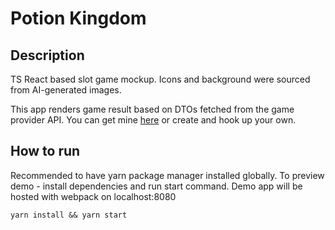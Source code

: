 # Potion Kingdom

## Description
TS React based slot game mockup. Icons and background were sourced from AI-generated images.

This app renders game result based on DTOs fetched from the game provider API. 
You can get mine [here](https://github.com/loneloon/slots-api) or create and hook up your own.

## How to run
Recommended to have yarn package manager installed globally. To preview demo - install dependencies and run start command. Demo app will be hosted with webpack on localhost:8080
```
yarn install && yarn start
```

